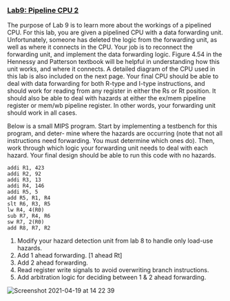 ### <ins>Lab9: Pipeline CPU 2</ins>

The purpose of Lab 9 is to learn more about the workings of a pipelined CPU. For this lab, you are given a pipelined CPU with a data forwarding unit. Unfortunately, someone has deleted the logic from the forwarding unit, as well as where it connects in the CPU. Your job is to reconnect the forwarding unit, and implement the data forwarding logic. Figure 4.54 in the Hennessy and Patterson textbook will be helpful in understanding how this unit works, and where it connects. A detailed diagram of the CPU used in this lab is also included on the next page. Your final CPU should be able to deal with data forwarding for both R-type and I-type instructions, and should work for reading from any register in either the Rs or Rt position. It should also be able to deal with hazards at either the ex/mem pipeline register or mem/wb pipeline register. In other words, your forwarding unit should work in all cases.

Below is a small MIPS program. Start by implementing a testbench for this program, and deter- mine where the hazards are occurring (note that not all instructions need forwarding. You must determine which ones do). Then, work through which logic your forwarding unit needs to deal with each hazard. Your final design should be able to run this code with no hazards.

    addi R1, 423 
    addi R2, 92 
    addi R3, 13 
    addi R4, 146 
    addi R5, 5
    add R5, R1, R4 
    slt R6, R3, R5 
    lw R4, 4(R0) 
    sub R7, R4, R6 
    sw R7, 2(R0) 
    add R8, R7, R2

1. Modify your hazard detection unit from lab 8 to handle only load-use hazards.
2. Add 1 ahead forwarding. [1 ahead Rt] 
3. Add 2 ahead forwarding.
4. Read register write signals to avoid overwriting branch instructions.
5. Add arbitration logic for deciding between 1 & 2 ahead forwarding.

![Screenshot 2021-04-19 at 14 22 39](https://user-images.githubusercontent.com/60196280/115285121-7f7cb400-a11b-11eb-9a6b-83582e23fba5.png)

